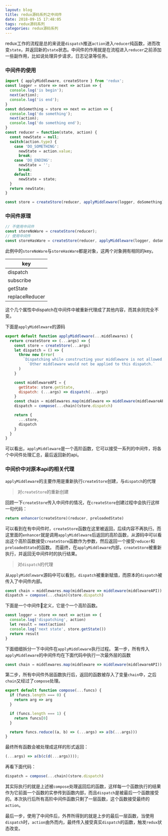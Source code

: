 ```yaml
---
layout: blog
title: redux源码系列之中间件
date: 2018-09-15 17:48:05
tags: redux源码系列
categories: redux源码系列
---
```


redux工作的流程是总的来说是`dispatch`推送`action`进入`reducer`纯函数，进而改变`state`，并返回新的`state`状态。中间件的作用就是在流程进入`reducer`之前添加一些副作用，比如说处理异步请求，日志记录等任务。

<!--more-->

### 中间件的使用
```js
import { applyMiddleware, createStore } from 'redux';
const logger = store => next => action => {
  console.log('is begin');
  next(action);
  console.log('is end');
}
const doSomething = store => next => action => {
  console.log('do something');
  next(action);
  console.log('do something end');
}
const reducer = function(state, action) {
  const newState = null;
  switch(action.type) {
    case 'DO_SOMETHING':
      newState = action.value;
      break;
    case 'DO_ENDING':
      newState = '';
      break;
    default:
      newState = state;
  }
  return newState;
}

const store = createStore(reducer, applyMiddleware(logger, doSomething));
```

### 中间件原理
```js
// 不使用中间件
const storeNoWare = createStore(reducer);
// 使用中间件
const storeHasWare = createStore(reducer, applyMiddleware(logger, doSomething));
```
此例中的`storeNoWare`与`storeHasWare`都是对象，这两个对象拥有相同的key。

|key|
| ---- |
|dispatch|
|subscribe|
|getState|
|replaceReducer|

这个几个属性中dispatch在中间件中被重新代理成了其他内容，而其余则完全不变。

下面是`applyMiddleware`的源码

```js
export default function applyMiddleware(...middlewares) {
  return createStore => (...args) => {
    const store = createStore(...args)
    let dispatch = () => {
      throw new Error(
        `Dispatching while constructing your middleware is not allowed. ` +
          `Other middleware would not be applied to this dispatch.`
      )
    }

    const middlewareAPI = {
      getState: store.getState,
      dispatch: (...args) => dispatch(...args)
    }
    const chain = middlewares.map(middleware => middleware(middlewareAPI))
    dispatch = compose(...chain)(store.dispatch)

    return {
      ...store,
      dispatch
    }
  }
}
```
可以看出，`applyMiddleware`是一个高阶函数，它可以接受一系列的中间件，将各个中间件处理汇总，最后返回新的api。


### 中间价中对原本api的相关代理

`applyMiddleware`的主要作用是重新执行`createStore`创建，与`dispatch`的代理

> 对`createStore`的重新创建

回顾一下`createStore`传入中间件的情况，在`createStore`创建过程中会执行这样一句代码：
```js
return enhancer(createStore)(reducer, preloadedState)
```
可以看到在有中间件时，`createStore`函数在这里被返回，后续内容不再执行。而这里面的`enhancer`就是调用`applyMiddleware`后返回的高阶函数，从源码中可以看出这个高阶函数接受`createStore`函数作为参数，然后返回一个接受`reducer`和`preloadedState`的函数。
而最终，在`applyMiddleware`内部，`createStore`被重新执行，并返回无中间件时的执行结果。

> 对`dispatch`的代理

从`applyMiddleware`源码中可以看到，`dispatch`被重新赋值，而原本的`dispatch`被传入了中间件内部。
```js
const chain = middlewares.map(middleware => middleware(middlewareAPI))
dispatch = compose(...chain)(store.dispatch)
```

下面是一个中间件定义，它是个一个高阶函数。
```js
const logger = store => next => action => {
  console.log('dispatching', action)
  let result = next(action)
  console.log('next state', store.getState())
  return result
}
```
下面细细拆分一下中间件在`applyMiddleware`执行过程。
第一步，所有传入`applyMiddleware`的中间件均在下面代码中执行一次最外层的函数
```js
const chain = middlewares.map(middleware => middleware(middlewareAPI))
```
第二步，所有中间件外层函数执行后，返回的函数被存入了变量`chain`中，之后`chain`又经过了`compose`处理。
```js
export default function compose(...funcs) {
  if (funcs.length === 0) {
    return arg => arg
  }

  if (funcs.length === 1) {
    return funcs[0]
  }

  return funcs.reduce((a, b) => (...args) => a(b(...args)))
}
```

最终所有函数会被处理成这样的形式返回：
```js
(...args) => a(b(c(d(...args))));
```

再看下面代码：
```js
dispatch = compose(...chain)(store.dispatch)
```
其实际执行的就是上述被`compose`处理返回后的函数，这样每一个函数执行的结果作为它前面一个函数的实参传到函数内部，而且`dispatch`是被最后一个函数接受的。本次执行后所有高阶中间件函数只剩了一层函数，这个函数接受最终的`action`。

最后一步，使用了中间件后，外界所得到的就是上步的最后一层函数，当使用`dispatch`时，`action`由外而内，最终传入接受真实`dispatch`的函数，触发`redux`状态改变。
